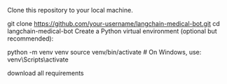 Clone this repository to your local machine.

git clone https://github.com/your-username/langchain-medical-bot.git
cd langchain-medical-bot
Create a Python virtual environment (optional but recommended):

python -m venv venv
source venv/bin/activate  # On Windows, use: venv\Scripts\activate

download all requirements
